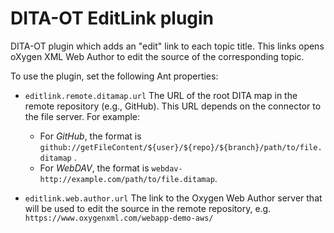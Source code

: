# DITA-OT EditLink plugin

DITA-OT plugin which adds an "edit" link to each topic title. This links opens oXygen XML Web Author to edit the source of the corresponding topic.

To use the plugin, set the following Ant properties:

* `editlink.remote.ditamap.url` The URL of the root DITA map in the remote repository (e.g., GitHub). This URL depends on the connector to the file server. For example:
  * For *GitHub*, the format is `github://getFileContent/${user}/${repo}/${branch}/path/to/file.ditamap` .
  * For *WebDAV*, the format is `webdav-http://example.com/path/to/file.ditamap`.

* `editlink.web.author.url` The link to the Oxygen Web Author server that will be used to edit the source in the remote repository, e.g. `https://www.oxygenxml.com/webapp-demo-aws/`

 
